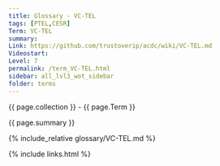 ```yaml
---
title: Glossary - VC-TEL
tags: [PTEL,CESR]
Term: VC-TEL
summary: 
Link: https://github.com/trustoverip/acdc/wiki/VC-TEL.md
Videostart: 
Level: 7
permalink: /term_VC-TEL.html
sidebar: all_lvl3_wot_sidebar
folder: terms
---
```


{{ page.collection }} - {{ page.Term }}

   {{ page.summary }}

{% include_relative glossary/VC-TEL.md %}

 {% include links.html %} 
